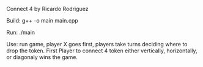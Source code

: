 Connect 4 by Ricardo Rodriguez

Build: g++ -o main main.cpp

Run: ./main

Use: run game, player X goes first, players take turns deciding where to drop
the token. First Player to connect 4 token either vertically, horizontally, or diagonaly wins the game.

